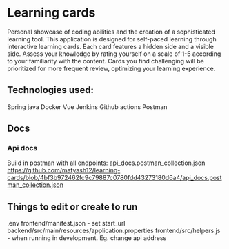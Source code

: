 # Learning cards
Personal showcase of coding abilities and the creation of a sophisticated learning tool. This application is designed for self-paced learning through interactive learning cards. Each card features a hidden side and a visible side. Assess your knowledge by rating yourself on a scale of 1-5 according to your familiarity with the content. Cards you find challenging will be prioritized for more frequent review, optimizing your learning experience.

## Technologies used:
Spring java
Docker
Vue
Jenkins
Github actions
Postman

## Docs
### Api docs
Build in postman with all endpoints: api_docs.postman_collection.json
https://github.com/matyash12/learning-cards/blob/4bf3b972462fc9c79887c0780fdd43273180d6a4/api_docs.postman_collection.json


## Things to edit or create to run
.env
frontend/manifest.json - set start_url
backend/src/main/resources/application.properties
frontend/src/helpers.js - when running in development. Eg. change api address

